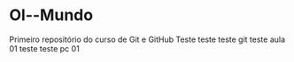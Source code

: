 # Ol--Mundo
Primeiro repositório do curso de Git e GitHub
Teste 
teste
teste
git teste aula 01 
teste teste pc 01
